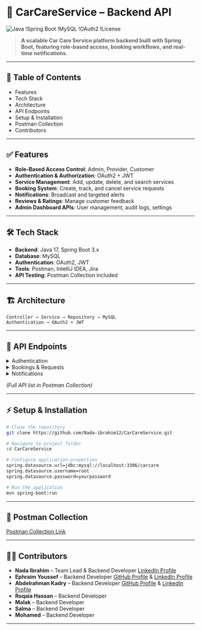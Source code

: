 # 🚗 CarCareService – Backend API  
![Java](https://img.shields.io/badge/Java-17-orange) !Spring Boot !MySQL !OAuth2 !License

> **A scalable Car Care Service platform backend built with Spring Boot, featuring role-based access, booking workflows, and real-time notifications.**

---

## 📌 Table of Contents
- Features
- Tech Stack
- Architecture
- API Endpoints
- Setup & Installation
- Postman Collection
- Contributors

---

## ✅ Features
- **Role-Based Access Control**: Admin, Provider, Customer
- **Authentication & Authorization**: OAuth2 + JWT
- **Service Management**: Add, update, delete, and search services
- **Booking System**: Create, track, and cancel service requests
- **Notifications**: Broadcast and targeted alerts
- **Reviews & Ratings**: Manage customer feedback
- **Admin Dashboard APIs**: User management, audit logs, settings

---

## 🛠 Tech Stack
- **Backend**: Java 17, Spring Boot 3.x
- **Database**: MySQL
- **Authentication**: OAuth2, JWT
- **Tools**: Postman, IntelliJ IDEA, Jira
- **API Testing**: Postman Collection included

---

## 🏗 Architecture
```
Controller → Service → Repository → MySQL
Authentication → OAuth2 + JWT
```

---

## 🔗 API Endpoints
<details>
<summary>Authentication</summary>

- `POST /auth/register/admin` – Register Admin  
- `POST /auth/register/customer` – Register Customer  
- `POST /auth/register/provider` – Register Provider  
- `POST /auth/login` – Login  
</details>

<details>
<summary>Bookings & Requests</summary>

- `POST /requests` – Create Service Request  
- `GET /requests/{id}` – Get Request by ID  
- `DELETE /requests/{id}` – Cancel Request  
</details>

<details>
<summary>Notifications</summary>

- `POST /notifications/broadcast` – Broadcast Notification  
- `GET /notifications/user/{id}` – Get User Notifications  
</details>

*(Full API list in Postman Collection)*

---

## ⚡ Setup & Installation
```bash
# Clone the repository
git clone https://github.com/Nada-ibrahim12/CarCareService.git

# Navigate to project folder
cd CarCareService

# Configure application.properties
spring.datasource.url=jdbc:mysql://localhost:3306/carcare
spring.datasource.username=root
spring.datasource.password=yourpassword

# Run the application
mvn spring-boot:run
```

---

## 📂 Postman Collection
[Postman Collection Link](https://drive.google.com/file/d/1kZak3x1GobIPMg9QW2Ffrz1-zgJxthIi/view)


---

## 👩‍💻 Contributors
- **Nada Ibrahim** – Team Lead & Backend Developer 
  [LinkedIn Profile](https://www.linkedin.com/in/nada-ibrahim-70930725a)
- **Ephraim Youssef** – Backend Developer
  [GitHub Profile](https://github.com/EphraimYoussef) & 
  [LinkedIn Profile](https://www.linkedin.com/in/ephraimyoussef/)
- **Abdelrahman Kadry** – Backend Developer
  [GitHub Profile](https://github.com/Kadry-jr) & 
  [LinkedIn Profile](https://www.linkedin.com/in/abdel-rahman-kadry/)
- **Roqaia Hassan** – Backend Developer
- **Malak** – Backend Developer 
- **Salma** – Backend Developer 
- **Mohamed** – Backend Developer 

---
